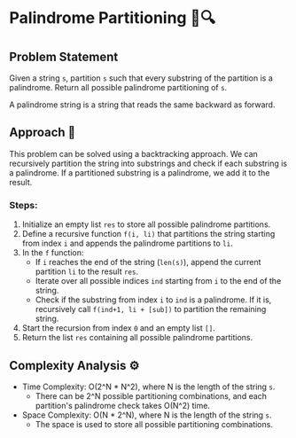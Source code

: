 # Palindrome Partitioning 📝🔍

## Problem Statement

Given a string `s`, partition `s` such that every substring of the partition is a palindrome. Return all possible palindrome partitioning of `s`.

A palindrome string is a string that reads the same backward as forward.

## Approach 🚀

This problem can be solved using a backtracking approach. We can recursively partition the string into substrings and check if each substring is a palindrome. If a partitioned substring is a palindrome, we add it to the result.

### Steps:
1. Initialize an empty list `res` to store all possible palindrome partitions.
2. Define a recursive function `f(i, li)` that partitions the string starting from index `i` and appends the palindrome partitions to `li`.
3. In the `f` function:
   - If `i` reaches the end of the string (`len(s)`), append the current partition `li` to the result `res`.
   - Iterate over all possible indices `ind` starting from `i` to the end of the string.
   - Check if the substring from index `i` to `ind` is a palindrome. If it is, recursively call `f(ind+1, li + [sub])` to partition the remaining string.
4. Start the recursion from index `0` and an empty list `[]`.
5. Return the list `res` containing all possible palindrome partitions.

## Complexity Analysis ⚙️

- Time Complexity: O(2^N * N^2), where N is the length of the string `s`.
  - There can be 2^N possible partitioning combinations, and each partition's palindrome check takes O(N^2) time.
- Space Complexity: O(N * 2^N), where N is the length of the string `s`.
  - The space is used to store all possible partitioning combinations.
